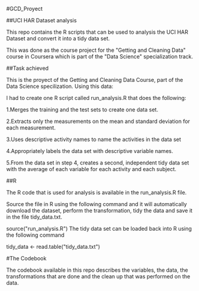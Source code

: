 #GCD_Proyect

##UCI HAR Dataset analysis

This repo contains the R scripts that can be used to analysis the UCI HAR Dataset and convert it into a tidy data set.

This was done as the course project for the "Getting and Cleaning Data" course in Coursera which is part of the "Data Science" specialization track.

##Task achieved

This is the proyect of the Getting and Cleaning Data Course, part of the Data Science specilization. Using this data:

I had to create one R script called run_analysis.R that does the following: 

1.Merges the training and the test sets to create one data set.

2.Extracts only the measurements on the mean and standard deviation for each measurement. 

3.Uses descriptive activity names to name the activities in the data set

4.Appropriately labels the data set with descriptive variable names. 

5.From the data set in step 4, creates a second, independent tidy data set with the average of each variable for each activity and each subject.


##R 

The R code that is used for analysis is available in the run_analysis.R file.

Source the file in R using the following command and it will automatically download the dataset, perform the transformation, tidy the data and save it in the file tidy_data.txt.

source("run_analysis.R")
The tidy data set can be loaded back into R using the following command

tidy_data <- read.table("tidy_data.txt")

#The Codebook

The codebook available in this repo describes the variables, the data, the transformations that are done and the clean up that was performed on the data.





